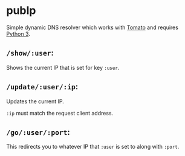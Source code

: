 pubIp
=====

Simple dynamic DNS resolver which works with
[Tomato](http://www.polarcloud.com/tomato) and requires [Python
3](http://python.org).

## `/show/:user`:

Shows the current IP that is set for key `:user`.

## `/update/:user/:ip`:

Updates the current IP.

`:ip` must match the request client address.

## `/go/:user/:port`:

This redirects you to whatever IP that `:user` is set to along with `:port`.

